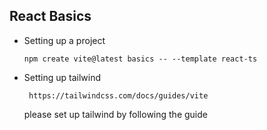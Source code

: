 ## React Basics

- Setting up a project

  ```
  npm create vite@latest basics -- --template react-ts

  ```

- Setting up tailwind 

  ```
   https://tailwindcss.com/docs/guides/vite
  ```
  please set up tailwind by following the guide
